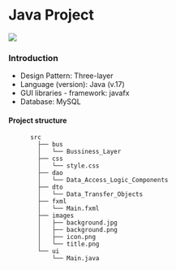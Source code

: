 # Java Project
![](https://raw.githubusercontent.com/nguyenletientrien/MineQuizzServer/main/.github/screenshot.png)

### Introduction
- Design Pattern: Three-layer
- Language (version): Java (v.17)
- GUI libraries - framework: javafx
- Database: MySQL

#### Project structure
```
      src
        ├── bus
        │   └── Bussiness_Layer
        ├── css
        │   └── style.css
        ├── dao
        │   └── Data_Access_Logic_Components
        ├── dto
        │   └── Data_Transfer_Objects
        ├── fxml
        │   └── Main.fxml
        ├── images
        │   ├── background.jpg
        │   ├── background.png
        │   ├── icon.png
        │   └── title.png
        └── ui
            └── Main.java
```
